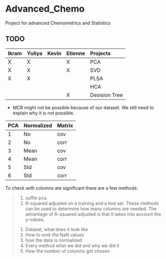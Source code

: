 # Advanced_Chemo
Project for advanced Chemometrics and Statistics

## TODO
|Ikram |Yuliya |Kevin |Etienne | Projects | 
|:---   | :---| :---   |:---    |  :---    |
|X      |X     |        |X      |PCA       |
|X      |X     |        |X        |SVD       | 
|X      |X     |        |        |PLSA      |
|      |     |        |        |HCA       |
|      |     |        |X        |Desision Tree   |

* MCR might not be possible because of our dataset. We still need to explain why it is not possible.


|PCA |Normalized | Matrix| 
|:---|:---       |:---   |
|1   |No         |cov    |
|2   |No         |corr   |
|3   |Mean       |cov    |
|4   |Mean       |corr   |
|5   |Std        |cov    |
|6   |Std        |corr   |

To check with columns are significant there are a few methods:
> 1. suffle pca.
> 2. R-squared adjusted on a training and a test set.
These methods can be used to determine how many columns are needed. The advantage of R-squared adjusted is that it takes into account the y-values. 



> 1. Dataset, what does it look like
> 2. How to omit the NaN values
> 3. how the data is normalized
> 4. Every method what we did and why we did it
> 5. How the number of columns got chosen 
